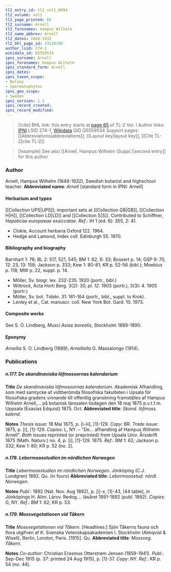 ```yaml
---
tl2_entry_id: tl2_vol1_0094
tl2_volume: vol1
tl2_page_printed: 65
tl2_surname: Arnell
tl2_forenames: Hampus Wilhelm
tl2_name_abbrev: Arnell
tl2_dates: 1848-1932
tl2_bhl_page_id: 33120196
author_lsid: 274-1
wikidata_id: Q5559534
ipni_surname: Arnell
ipni_forenames: Hampus Wilhelm
ipni_standard_form: Arnell
ipni_dates: 
ipni_taxon_scope: 
- Botany
- Spermatophytes
ipni_geo_scope: 
- Sweden
ipni_version: 1.1
ipni_record_created: 
ipni_record_modified:
---
```


> [!cite] BHL link: this entry starts at [page 65](https://www.biodiversitylibrary.org/page/33120196) of TL-2 Vol. I
> Author links: [IPNI](https://www.ipni.org/a/274-1) LSID 274-1, [Wikidata](https://www.wikidata.org/wiki/Q5559534) QID Q5559534
> Support pages: [[Abbreviations|abbreviations]], [[Layout key|layout key]], [[Cite TL-2|cite TL-2]]

> [!example] See also [[Arnell, Hampus Wilhelm (Suppl.)|second entry]] for this author

### Author

Arnell, Hampus Wilhelm (1848-1932), Swedish botanist and highschool teacher. 
**Abbreviated name**: *Arnell* \[standard form in IPNI: *Arnell*\]

#### Herbarium and types

[[Collection UPS|UPS]]; important sets at [[Collection GB|GB]], [[Collection H|H]], [[Collection LD|LD]] and [[Collection S|S]]. Contributed to Schiffner, *Hepaticae europaeae exsiccatae*.
*Ref*.: IH 1 (ed. 6): 355, 2: 41.
- Clokie, Account herbaria Oxford 122. 1964.
- Hedge and Lamond, Index coll. Edinburgh 55. 1970.

#### Bibliography and biography

Barnhart 1: 76; BL 2: 517, 521, 545; BM 1: 62, 6: 33; Bossert p. 14; GSP 9: 70, 12: 23, 13: 158; Jackson p. 333; Kew 1: 80-81; KR p. 52-56 (bibl.); Moebius p. 118; MW p. 22, suppl. p. 14.
- Möller, Sv. biogr. lex. 232-235. 1920 (portr., bibl.)
- Wittrock, Acta Horti Berg. 3(2): 30, *pl. 12.* 1903 (portr.), 3(3): 4. 1905 (portr.)
- Möller, Sv. bot. Tidskr. 31: 161-164 (portr., bibl., suppl. to Krok).
- Lenley et al., Cat. manuscr. coll. New York Bot. Gard. 10. 1973.

#### Composite works

See S. O. Lindberg, *Musci Asiae borealis*, Stockholm 1889-1890.

#### Eponymy

*Arnellia* S. O. Lindberg (1889); *Arnelliella* G. Massalongo (1914).

### Publications

##### n.177. De skandinaviska löfmossornas kalendarium

**Title**
*De skandinaviska löfmossornas kalendarium*. Akademisk Afhandling, som med samtycke af vidtberömda filosofiska fakulteten i Upsala för filosofiska gradens vinnande till offentlig granskning framställes af Hampus Wilhelm Arnell,... på botanisk lärosalen tisdagen den 18 maj 1875 p.v.t.f.m. Uppsala (Esasias Edquist) 1875. Oct.
**Abbreviated title**: *Skand. löfmoss. kalend.*

**Notes**
*Thesis* issue: 18 Mai 1875, p. \[i-iii\], \[1\]-129. *Copy*: BR.
*Trade* issue: 1875, p. \[i\], \[1\]-129. *Copies*: L, NY. – "De... afhandling af Hampus Wilhelm Arnell".
*Both* issues reprinted (or preprinted) from Upsala Univ. Årsskrift 1875 (Math. Naturv.) no. 4, p. \[i\], \[1\]-129. 1875.
*Ref*.: BM 1: 62; Jackson p. 332; Kew 1: 80; KR p. 52 (no. 2).

##### n.178. Lebermoosstudien im nördlichen Norwegen

**Title**
*Lebermoosstudien im nördlichen Norwegen*. Jönköping (C.J. Lundgren) 1892. Qu. (in fours)
**Abbreviated title**: *Lebermoosstud. nördl. Norwegen*.

**Notes**
*Publ*.: 1892 (Nat. Nov. Aug 1892), p. \[i\]-x, \[1\]-43, \[44 table\], *in* Jönköpings H. Allm. Lärov. Redog.... läsåret 1891-1892 (publ. 1892). *Copies*: G, NY.
*Ref*.: BM 1: 62; KR p. 53.

##### n.179. Mossvegetationen vid Tåkern

**Title**
*Mossvegetationen vid Tåkern*. \[Headlines:\] Sjön Tåkerns fauna och flora utgifven af K. Svenska Vetenskapsakademien I. Stockholm (Almqvist & Wisell), Berlin, London, Paris. \[1915\]. Qu.
**Abbreviated title**: *Mossveg. Tåkern*.

**Notes**
*Co-author*: Christian Erasmus Otterstrøm Jensen (1859-1941).
*Publ*.: Sep-Dec 1915 (p. 37: printed 24 Aug 1915), p. \[1\]-37. *Copy*: NY.
*Ref*.: KR p. 54 (no. 44).

